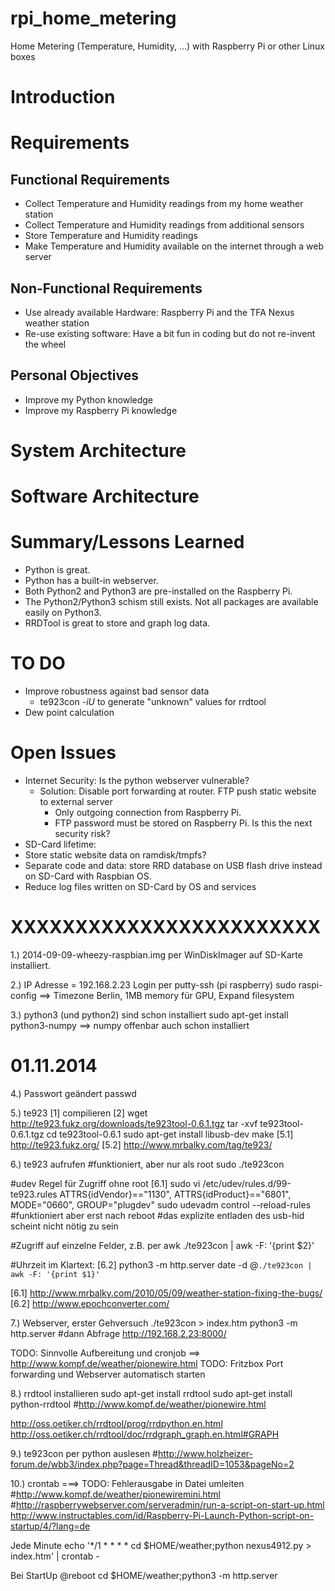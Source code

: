 rpi_home_metering
=================

Home Metering (Temperature, Humidity, ...) with Raspberry Pi or other Linux boxes

Introduction
============


Requirements
============

Functional Requirements
-----------------------
* Collect Temperature and Humidity readings from my home weather station
* Collect Temperature and Humidity readings from additional sensors
* Store Temperature and Humidity readings
* Make Temperature and Humidity available on the internet through a web server

Non-Functional Requirements
---------------------------
* Use already available Hardware: Raspberry Pi and the TFA Nexus weather station
* Re-use existing software: Have a bit fun in coding but do not re-invent the wheel

Personal Objectives
-------------------
* Improve my Python knowledge
* Improve my Raspberry Pi knowledge

System Architecture
===================


Software Architecture
=====================

Summary/Lessons Learned
=======================
* Python is great.
* Python has a built-in webserver.
* Both Python2 and Python3 are pre-installed on the Raspberry Pi.
* The Python2/Python3 schism still exists. Not all packages are available easily on Python3.
* RRDTool is great to store and graph log data.

TO DO
=====
* Improve robustness against bad sensor data
  * te923con *-iU* to generate "unknown" values for rrdtool
* Dew point calculation


Open Issues
===========
* Internet Security: Is the python webserver vulnerable?
  * Solution: Disable port forwarding at router. FTP push static website to external server
    * Only outgoing connection from Raspberry Pi. 
	* FTP password must be stored on Raspberry Pi. Is this the next security risk?
* SD-Card lifetime: 
 * Store static website data on ramdisk/tmpfs?
 * Separate code and data: store RRD database on USB flash drive instead on SD-Card with Raspbian OS.
 * Reduce log files written on SD-Card by OS and services



XXXXXXXXXXXXXXXXXXXXXXXX
========================

1.) 2014-09-09-wheezy-raspbian.img per WinDiskImager auf SD-Karte installiert.

2.) IP Adresse = 192.168.2.23
Login per putty-ssh (pi raspberry)
sudo raspi-config ==> Timezone Berlin, 1MB memory für GPU, Expand filesystem

3.) python3 (und python2) sind schon installiert
sudo apt-get install python3-numpy ==> numpy offenbar auch schon installiert


01.11.2014
=============================

4.) Passwort geändert
passwd

5.) te923 [1] compilieren [2]
wget http://te923.fukz.org/downloads/te923tool-0.6.1.tgz
tar -xvf te923tool-0.6.1.tgz
cd te923tool-0.6.1
sudo apt-get install libusb-dev
make
[5.1] http://te923.fukz.org/
[5.2] http://www.mrbalky.com/tag/te923/


6.) te923 aufrufen
#funktioniert, aber nur als root
sudo ./te923con 

#udev Regel für Zugriff ohne root [6.1]
sudo vi /etc/udev/rules.d/99-te923.rules
ATTRS{idVendor}=="1130", ATTRS{idProduct}=="6801", MODE="0660", GROUP="plugdev"
sudo udevadm control --reload-rules
#funktioniert aber erst nach reboot
#das explizite entladen des usb-hid scheint nicht nötig zu sein

#Zugriff auf einzelne Felder, z.B. per awk
./te923con | awk -F: '{print $2}'

#Uhrzeit im Klartext: [6.2] python3 -m http.server
date -d @`./te923con | awk -F: '{print $1}'`

[6.1] http://www.mrbalky.com/2010/05/09/weather-station-fixing-the-bugs/
[6.2] http://www.epochconverter.com/

7.) Webserver, erster Gehversuch
./te923con > index.htm
python3 -m http.server
#dann Abfrage http://192.168.2.23:8000/

TODO: Sinnvolle Aufbereitung und cronjob ==> http://www.kompf.de/weather/pionewire.html
TODO: Fritzbox Port forwarding und Webserver automatisch starten

8.) rrdtool installieren
sudo apt-get install rrdtool
sudo apt-get install python-rrdtool
#http://www.kompf.de/weather/pionewire.html

http://oss.oetiker.ch/rrdtool/prog/rrdpython.en.html
http://oss.oetiker.ch/rrdtool/doc/rrdgraph_graph.en.html#GRAPH




9.) te923con per python auslesen
#http://www.holzheizer-forum.de/wbb3/index.php?page=Thread&threadID=1053&pageNo=2


10.) crontab  ===> TODO: Fehlerausgabe in Datei umleiten
#http://www.kompf.de/weather/pionewiremini.html
#http://raspberrywebserver.com/serveradmin/run-a-script-on-start-up.html
http://www.instructables.com/id/Raspberry-Pi-Launch-Python-script-on-startup/4/?lang=de

Jede Minute
echo '*/1 * * * * cd $HOME/weather;python nexus4912.py > index.htm' | crontab -

Bei StartUp
@reboot cd $HOME/weather;python3 -m http.server




















